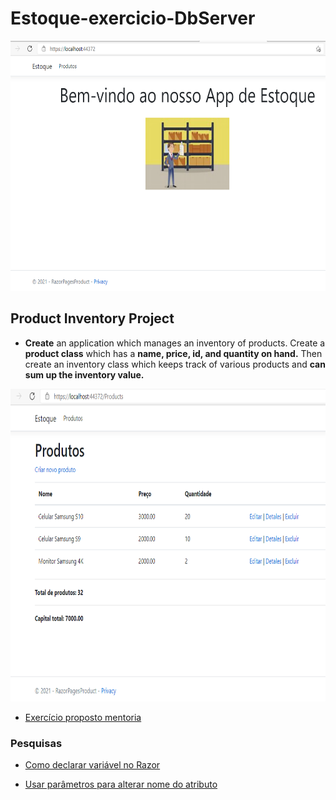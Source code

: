 # Estoque-exercicio-DbServer

 <img src="/wwwroot/img/home.png" width="700" height="400">

## Product Inventory Project 
  - **Create** an application which manages an inventory of products. Create a **product class** which has a **name, price, id, and quantity on hand.** Then create an inventory class which keeps track of various products and **can sum up the inventory value.**
  
 <img src="/wwwroot/img/page_product.png" width="750" height="500">
  
  * [Exercício proposto mentoria](https://docs.google.com/document/d/1m3bfr1bRYzvWzAEKWbXHCAaMlIa6uc7_/edit)
  
  ### Pesquisas
  
   * [Como declarar variável no Razor](https://stackoverflow.com/questions/6601715/how-to-declare-a-local-variable-in-razor)
   
   * [Usar parâmetros para alterar nome do atributo](https://khalidabuhakmeh.com/simplify-displayname-calls-in-razor)

  
  
